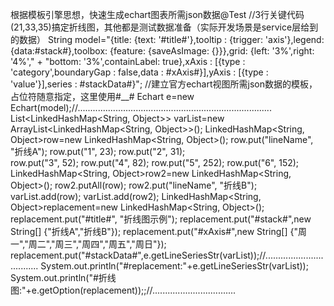 根据模板引擎思想，快速生成echart图表所需json数据@Test
//3行关键代码(21,33,35)搞定折线图，其他都是测试数据准备（实际开发场景是service层给到的数据）
String model="{title: {text: '#title#'},tooltip : {trigger: 'axis'},legend: {data:#stack#},toolbox: {feature: {saveAsImage: {}}},grid: {left: '3%',right: '4%',"
		+ "bottom: '3%',containLabel: true},xAxis : [{type : 'category',boundaryGap : false,data : #xAxis#}],yAxis : [{type : 'value'}],series : #stackData#}";
//建立官方echart视图所需json数据的模板，占位符随意指定，这里使用#__#
Echart e=new Echart(model);//.............................................................................
List<LinkedHashMap<String, Object>> varList=new ArrayList<LinkedHashMap<String, Object>>();
LinkedHashMap<String, Object>row=new LinkedHashMap<String, Object>();
row.put("lineName", "折线A");	row.put("1", 23);	row.put("2", 31);	
row.put("3", 52);	row.put("4", 82);	row.put("5", 252);	row.put("6", 152);
LinkedHashMap<String, Object>row2=new LinkedHashMap<String, Object>();
row2.putAll(row);	row2.put("lineName", "折线B");
varList.add(row);		varList.add(row2);
LinkedHashMap<String, Object>replacement=new LinkedHashMap<String, Object>();
replacement.put("#title#", "折线图示例");
replacement.put("#stack#",new String[] {"折线A","折线B"});
replacement.put("#xAxis#",new String[] {"周一","周二","周三","周四","周五","周日"});
replacement.put("#stackData#",e.getLineSeriesStr(varList));//..................................
System.out.println("#replacement:"+e.getLineSeriesStr(varList));
System.out.println("#折线图:"+e.getOption(replacement));;//.................................
